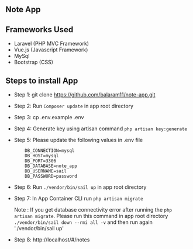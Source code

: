 

## Note App

## Frameworks Used

- Laravel (PHP MVC Framework)
- Vue.js (Javascript Framework)
- MySql
- Bootstrap (CSS)


## Steps to install App

- Step 1: git clone https://github.com/balaram11/note-app.git
- Step 2: Run `Composer update` in app root directory 
- Step 3: cp .env.example .env
- Step 4: Generate key using artisan command `php artisan key:generate`
- Step 5: Please update the following values in .env file 

          DB_CONNECTION=mysql
          DB_HOST=mysql
          DB_PORT=3306
          DB_DATABASE=note_app
          DB_USERNAME=sail
          DB_PASSWORD=password
          
- Step 6: Run `./vendor/bin/sail up` in app root directory
- Step 7: In App Container CLI run `php artisan migrate`
 
     Note : If you get database connectivity error after running the `php artisan migrate`. Please run this command in app root directory `./vendor/bin/sail down --rmi all -v` and then run again './vendor/bin/sail up'

- Step 8: http://localhost/#/notes



